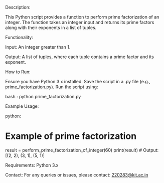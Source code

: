 Description:

This Python script provides a function to perform prime factorization of an integer. The function takes an integer input and returns its prime factors along with their exponents in a list of tuples.

Functionality:

Input: An integer greater than 1.

Output: A list of tuples, where each tuple contains a prime factor and its exponent.

How to Run:

Ensure you have Python 3.x installed.
Save the script in a .py file (e.g., prime_factorization.py).
Run the script using:

bash :
python prime_factorization.py

Example Usage:

python:
# Example of prime factorization
result = perform_prime_factorization_of_integer(60)
print(result)  # Output: [(2, 2), (3, 1), (5, 1)]

Requirements:
Python 3.x

Contact:
For any queries or issues, please contact: 220283@kit.ac.in
